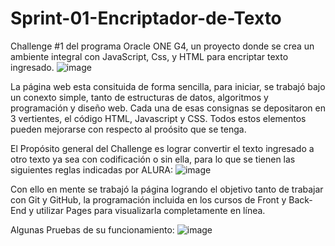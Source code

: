 # Sprint-01-Encriptador-de-Texto
Challenge #1 del programa Oracle ONE G4, un proyecto donde se crea un ambiente integral con JavaScript, Css, y HTML para encriptar texto ingresado.
![image](https://user-images.githubusercontent.com/111110959/232632814-a80870a3-f7c8-48bd-adb6-3ac45559d7c8.png)


La página web esta consituida de forma sencilla, para iniciar, se trabajó bajo un conexto simple, tanto de estructuras de datos, algoritmos y programación y diseño web. Cada una de esas consignas se depositaron en 3 vertientes, el código HTML, Javascript y CSS. Todos estos elementos pueden mejorarse con respecto al proósito que se tenga. 

El Propósito general del Challenge es lograr convertir el texto ingresado a otro texto ya sea con codificación o sin ella, para lo que se tienen las siguientes reglas indicadas por ALURA:
![image](https://user-images.githubusercontent.com/111110959/232635411-926eb206-7467-4382-93af-62513692b518.png)

Con ello en mente se trabajó la página logrando el objetivo tanto de trabajar con Git y GitHub, la programación incluida en los cursos de Front y Back-End y utilizar Pages para visualizarla completamente en línea.

Algunas Pruebas de su funcionamiento: ![image](https://user-images.githubusercontent.com/111110959/232635852-44f7032b-84c0-4bbf-932d-f9dfb17f6a23.png)
